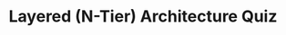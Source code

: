 ---
layout: quiz
title: "Layered (N-Tier) Architecture Quiz"
tags: [software-architecture]
questions:
  - q: "Your team is building a 4-layer application with presentation (UI), service, domain, and persistence layers. A developer needs to write an SQL query to fetch user records. According to layered architecture best practices, in which layer should this database query code reside?"
    options:
      - "In the UI (presentation) layer."
      - "In the service (business logic) layer."
      - "In the persistence (data access) layer."
      - "In the domain (model) layer."
    answer: 2

  - q: "In a 3-tier web application (UI → service → persistence), the UI needs to display customer data stored in a database. Which approach follows proper layered communication rules?"
    options:
      - "The UI calls the service layer, which then calls the persistence layer to get the data."
      - "The UI directly queries the database for the data to improve performance."
      - "The persistence layer initiates a call to the UI to send the data."
      - "The UI and persistence layers are merged to avoid extra calls."
    answer: 0

  - q: "The service layer produces a complex `Order` domain object with many details, but the UI only needs to display a summary (order ID, date, total). How can you send only the required data to the UI without exposing the entire domain object?"
    options:
      - "Map the `Order` object to a simpler Data Transfer Object (DTO) that contains just the needed fields for the UI."
      - "Return the full `Order` domain object to the UI and let the UI ignore the unused fields."
      - "Have the UI directly query the database for only the fields it needs."
      - "Embed additional business logic in the UI to filter and construct the summary."
    answer: 0

  - q: "A small team built a 2-tier application where a desktop UI directly connects to a database. They consider refactoring to a 3-tier architecture by adding a separate service layer. What is a key benefit of introducing a dedicated service (business logic) layer between the UI and database?"
    options:
      - "It allows centralizing business rules on the server, so multiple clients can reuse the same logic."
      - "It makes the system infinitely faster by adding an extra network hop for every request."
      - "It removes the need for any validation in the UI layer."
      - "It simplifies the architecture by reducing the number of components to manage."
    answer: 0

  - q: "An application’s service layer calls the database for a list of reference data on every request, even though this data rarely changes. This causes unnecessary load and latency. What is a good solution to improve performance in this scenario while preserving the layered design?"
    options:
      - "Use caching for that reference data so subsequent requests don’t hit the database each time."
      - "Have the UI open its own database connection to fetch this data directly."
      - "Upgrade the database server hardware to handle the extra repeated load."
      - "Always fetch fresh data from the database to avoid any chance of stale information."
    answer: 0

  - q: "The domain layer of an application needs to retrieve data, but you want to keep it independent of any specific database technology. The team defines an interface `CustomerRepository` in the domain layer and lets the persistence layer implement it. Which design principle is being applied here?"
    options:
      - "Dependency Inversion Principle."
      - "Open/Closed Principle."
      - "Layer Bypass."
      - "Separation of Concerns."
    answer: 0

  - q: "A team wants to log every time a service layer method is invoked, without cluttering each method with logging calls. What is the best way to implement this cross-cutting concern in a layered architecture?"
    options:
      - "Use an aspect-oriented programming (AOP) aspect or middleware to automatically log entries/exits around service layer methods."
      - "Manually add `logger.log()` calls at the start and end of every service method."
      - "Let the database layer handle logging by recording every query execution."
      - "Only log actions in the UI layer instead of the service layer."
    answer: 0

  - q: "You are writing unit tests for a service layer function that computes an order total. This function calls a repository/DAO to get pricing data from a database. What is a recommended approach to test the service’s logic in isolation?"
    options:
      - "Replace the real repository with a mock or stub that returns expected data, so the service logic can be tested without a real database."
      - "Use a test database with test data and have the unit test call the actual repository and database."
      - "Skip testing this function because it depends on an external data source that is hard to control."
      - "Rewrite the service method to avoid calling the repository so it can be tested."
    answer: 0

  - q: "A web application validates user input in the browser (UI) via JavaScript before sending it to the server. According to best practices for layered security, what else should be done on the server side?"
    options:
      - "Validate and sanitize the input again in the service/domain layer before processing it, enforcing all critical rules on the server."
      - "Trust the client-side validation completely to avoid duplicate checks and reduce server workload."
      - "Rely only on database constraints to catch invalid data and skip validation in the service layer."
      - "Use HTTPS on the network so input validation in code is not necessary."
    answer: 0

  - q: "During a code review of a layered application, you find that some service layer methods construct SQL queries and directly access the database. What is the main issue with this design, and how should it be addressed?"
    options:
      - "The service layer is doing persistence logic, which violates layer separation; the fix is to move database calls into a dedicated persistence layer (e.g., use DAO/repository classes)."
      - "The service layer is following an anemic domain model, so the fix is to put more logic into the domain objects instead."
      - "There is no issue – combining business logic and database calls in one layer is a common efficiency technique."
      - "The architecture has too many layers – removing the persistence layer and letting the UI call the database would simplify the design."
    answer: 0

  - q: "A legacy application uses a traditional layered design where business logic classes directly call specific database APIs. The team is refactoring toward a hexagonal (ports-and-adapters) architecture. What is one key change in how dependencies are managed after this refactoring?"
    options:
      - "The core domain layer will define interfaces (ports) for data access, and the database implementation will become an outer adapter that depends on those interfaces."
      - "The UI layer will start calling the database directly, skipping the service layer to reduce latency."
      - "All layers will be merged into a single layer to eliminate the need for managing dependencies altogether."
      - "There will be no real change – hexagonal architecture is just a renaming of the same layered approach."
    answer: 0

  - q: "In a large application, a single `UserService` class has grown to handle everything – from validating user input and applying business rules to making database calls and sending emails – all in one place. Which anti-pattern does this scenario illustrate?"
    options:
      - "God Service (a single service taking on too many responsibilities)."
      - "Service-Oriented Architecture."
      - "Dependency Injection."
      - "Proper Layered Architecture."
    answer: 0

  - q: "In an e-commerce system, classes like `Product` and `Order` have only fields with getters/setters, and all business logic (pricing rules, stock checks, etc.) is implemented in service layer classes. What design issue does this describe?"
    options:
      - "Anemic Domain Model (domain objects are mere data holders with no business behavior)."
      - "Rich Domain Model (domain objects encapsulate significant business logic)."
      - "Layered Domain Architecture."
      - "Microservices Architecture."
    answer: 0

  - q: "A software project that started with a simple 3-layer architecture has grown to a 6-layer architecture (adding separate layers for things like validation and integration). After deployment, the team notices higher latency and more complexity in debugging issues. What is a likely downside of having too many layers (an overdone N-tier architecture)?"
    options:
      - "Each additional layer introduces call overhead and added complexity, which can slow down the system and make troubleshooting more difficult."
      - "More layers always improve performance because each layer can cache and optimize its own work."
      - "Adding layers removes the need for other optimizations like caching or connection pooling."
      - "Increasing the number of layers automatically makes the system more secure and easier to debug."
    answer: 0

  - q: "Your front-end client (UI) consumes a REST API provided by a back-end service. To ensure that changes in the back-end do not break the front-end’s expected data format or behavior, which testing approach is most appropriate?"
    options:
      - "Implement consumer-driven contract tests between the front-end and the back-end service to verify their integration assumptions."
      - "Rely only on unit tests of the back-end service’s internal methods for catching integration issues."
      - "Do manual end-to-end testing in a browser after each deployment to see if the UI still works."
      - "Write integration tests for the service’s database interactions instead of testing the UI-service interaction."
    answer: 0
---